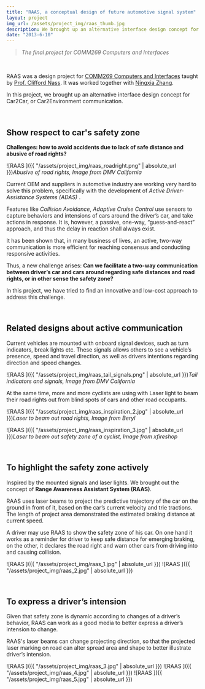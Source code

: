 ```yaml
---
title: "RAAS, a conceptual design of future automotive signal system"
layout: project
img_url: /assets/project_img/raas_thumb.jpg
description: We brought up an alternative interface design concept for car-to-car, or car-to-environment communication. .
date: "2013-6-10"
---
```



> _The final project for COMM269 Computers and Interfaces_

<br>

RAAS was a design project for [COMM269 Computers and Interfaces](http://web.stanford.edu/class/comm169/) taught by [Prof. Clifford Nass](https://en.wikipedia.org/wiki/Clifford_Nass). It was worked together with [Ningxia Zhang](http://ningxiazhang.com/).

In this project, we brought up an alternative interface design concept for Car2Car, or Car2Environment communication. 

<br>

## Show respect to car's safety zone 

**Challenges: how to avoid accidents due to lack of safe distance and abusive of road rights?**

![RAAS ]({{ "/assets/project_img/raas_roadright.png" | absolute_url }})_Abusive of road rights, Image from DMV California_


Current OEM and suppliers in automotive industry are working very hard to solve this problem, specifically with the development of _Active Driver-Assistance Systems (ADAS)_ .

Features like _Collision Avoidance_, _Adaptive Cruise Control_ use sensors to capture behaviors and intensions of cars around the driver’s car, and take actions in response. It is, however, a passive, one-way, “guess-and-react” approach, and thus the delay in reaction shall always exist. 

It has been shown that, in many business of lives, an active, two-way communication is more efficient for reaching consensus and conducting responsive activities. 

Thus, a new challenge arises: **Can we facilitate a two-way communication between driver’s car and cars around regarding safe distances and road rights, or in other sense the safety zone?** 

In this project, we have tried to find an innovative and low-cost approach to address this challenge.

<br>

## Related designs about active communication

Current vehicles are mounted with onboard signal devices, such as turn indicators, break lights etc. These signals allows others to see a vehicle’s presence, speed and travel direction, as well as drivers intentions regarding direction and speed changes.

![RAAS ]({{ "/assets/project_img/raas_tail_signals.png" | absolute_url }})_Tail indicators and signals, Image from DMV California_

At the same time, more and more cyclists are using with Laser light to beam their road rights out from blind spots of cars and other road occupants.


![RAAS ]({{ "/assets/project_img/raas_inspiration_2.jpg" | absolute_url }})_Laser to beam out road rights, Image from Beryl_

![RAAS ]({{ "/assets/project_img/raas_inspiration_3.jpg" | absolute_url }})_Laser to beam out safety zone of a cyclist, Image from xfireshop_

<br>

## To highlight the safety zone actively

Inspired by the mounted signals and laser lights. We brought out the concept of **Range Awareness Assistant System (RAAS)**. 

RAAS uses laser beams to project the predictive trajectory of the car on the ground in front of it, based on the car’s current velocity and trie tractions. The length of project area demonstrated the estimated braking distance at current speed.

A driver may use RAAS to show the safety zone of his car. On one hand it works as a reminder for driver to keep safe distance for emerging braking, on the other, it declares the road right and warn other cars from driving into and causing collision. 

![RAAS ]({{ "/assets/project_img/raas_1.jpg" | absolute_url }})
![RAAS ]({{ "/assets/project_img/raas_2.jpg" | absolute_url }})

<br>


## To express a driver’s intension

Given that safety zone is dynamic according to changes of a driver’s behavior, RAAS can work as a good media to better express a driver’s intension to change.

RAAS's laser beams can change projecting direction, so that the projected laser marking on road can alter spread area and shape to better illustrate driver’s intension.

![RAAS ]({{ "/assets/project_img/raas_3.jpg" | absolute_url }})
![RAAS ]({{ "/assets/project_img/raas_4.jpg" | absolute_url }})
![RAAS ]({{ "/assets/project_img/raas_5.jpg" | absolute_url }})